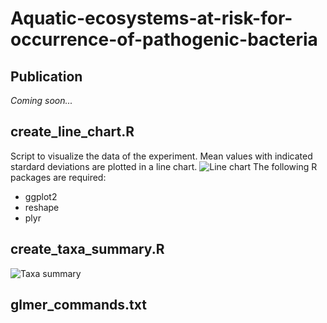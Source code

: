 # Aquatic-ecosystems-at-risk-for-occurrence-of-pathogenic-bacteria

## Publication
<i>Coming soon...</i>

## create_line_chart.R
Script to visualize the data of the experiment. Mean values with indicated stardard deviations are plotted in a line chart. 
![Line chart](https://github.com/moahammarstrom/Aquatic-ecosystems-at-risk-for-occurrence-of-pathogenic-bacteria/data/line_chart.png)
The following R packages are required:
* ggplot2
* reshape
* plyr


## create_taxa_summary.R

![Taxa summary](https://github.com/moahammarstrom/Aquatic-ecosystems-at-risk-for-occurrence-of-pathogenic-bacteria/data/taxa_summary.png)

## glmer_commands.txt
